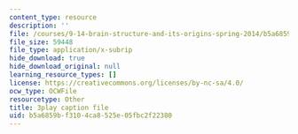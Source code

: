 ```yaml
---
content_type: resource
description: ''
file: /courses/9-14-brain-structure-and-its-origins-spring-2014/b5a6859bf3104ca8525e05fbc2f22380_555126.srt
file_size: 59448
file_type: application/x-subrip
hide_download: true
hide_download_original: null
learning_resource_types: []
license: https://creativecommons.org/licenses/by-nc-sa/4.0/
ocw_type: OCWFile
resourcetype: Other
title: 3play caption file
uid: b5a6859b-f310-4ca8-525e-05fbc2f22380
---
```

